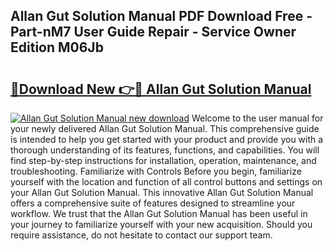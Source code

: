 ## Allan Gut Solution Manual PDF Download Free - Part-nM7 User Guide Repair - Service Owner Edition M06Jb

# <h2><a href="http://bc67983.oget.top/?id=Allan+Gut+Solution+Manual">🔗Download New 👉🔴 Allan Gut Solution Manual</a></h2>

[![Allan Gut Solution Manual new download](https://i.imgur.com/5g1atiW.png)](http://bc67983.oget.top/?id=Allan+Gut+Solution+Manual)
Welcome to the user manual for your newly delivered Allan Gut Solution Manual. This comprehensive guide is intended to help you get started with your product and provide you with a thorough understanding of its features, functions, and capabilities. You will find step-by-step instructions for installation, operation, maintenance, and troubleshooting. Familiarize with Controls Before you begin, familiarize yourself with the location and function of all control buttons and settings on your Allan Gut Solution Manual. This innovative Allan Gut Solution Manual offers a comprehensive suite of features designed to streamline your workflow. We trust that the Allan Gut Solution Manual has been useful in your journey to familiarize yourself with your new acquisition. Should you require assistance, do not hesitate to contact our support team.
